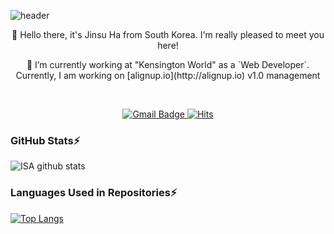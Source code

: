 ![header](https://capsule-render.vercel.app/api?type=waving&section=footer&color=timeGradient&height=250&text=Jinsu%20Ha&fontAlign=65&fontAlignY=70&desc=Chin%20Shuu&descSize=25&descAlign=74&descAlignY=85&animation=fadeIn)

<p align="center">👋  Hello there, it's Jinsu Ha from South Korea. I'm really pleased to meet you here!</p>
<p align="center">🔭 I’m currently working at "Kensington World" as a `Web Developer`. <br/>Currently, I am working on [alignup.io](http://alignup.io) v1.0 management</p>
<br/>

<p align="center">
  <a href="mailto:jsdesign1204@gmail.com">
    <img src="https://camo.githubusercontent.com/cdeddb8393aab61cb76067d5c878d88b8b696386467c62205c38ccf821a3faa1/68747470733a2f2f696d672e736869656c64732e696f2f62616467652f476d61696c2d6431343833363f7374796c653d666c61742d737175617265266c6f676f3d476d61696c266c6f676f436f6c6f723d7768697465266c696e6b3d6d61696c746f3a6a7364657369676e3132303440676d61696c2e636f6d" alt="Gmail Badge" data-canonical-src="https://img.shields.io/badge/Gmail-d14836?style=flat-square&amp;logo=Gmail&amp;logoColor=white&amp;link=mailto:jsdesign1204@gmail.com" style="max-width:100%;">
  </a>
  <a href="https://hits.seeyoufarm.com" rel="nofollow">
    <img src="https://camo.githubusercontent.com/9c9679c10cf03865999eb83dbf3a67070e57f9862a09f1ba4d4ee328055ce533/68747470733a2f2f686974732e736565796f756661726d2e636f6d2f6170692f636f756e742f696e63722f62616467652e7376673f75726c3d68747470732533412532462532466769746875622e636f6d253246416368656c6f75733126636f756e745f62673d253233373943383344267469746c655f62673d2532333535353535352669636f6e3d61746f6d2e7376672669636f6e5f636f6c6f723d253233453745374537267469746c653d6869747326656467655f666c61743d66616c7365" alt="Hits" data-canonical-src="https://hits.seeyoufarm.com/api/count/incr/badge.svg?url=https%3A%2F%2Fgithub.com%2FAchelous1&amp;count_bg=%2379C83D&amp;title_bg=%23555555&amp;icon=atom.svg&amp;icon_color=%23E7E7E7&amp;title=hits&amp;edge_flat=false" style="max-width:100%;">
  </a>
</p>

### GitHub Stats⚡
![ISA github stats](https://github-readme-stats.vercel.app/api?username=Achelous1&count_private=true&show_icons=true&theme=vue)

### Languages Used in Repositories⚡
[![Top Langs](https://github-readme-stats.vercel.app/api/top-langs/?username=Achelous1&langs_count=10&layout=compact)](https://github.com/anuraghazra/github-readme-stats)
